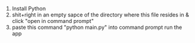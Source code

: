 1) Install Python
2) shit+right in an empty sapce of the directory where this file resides in & click "open in command prompt"
3) paste this command "python main.py" into command prompt run the app
